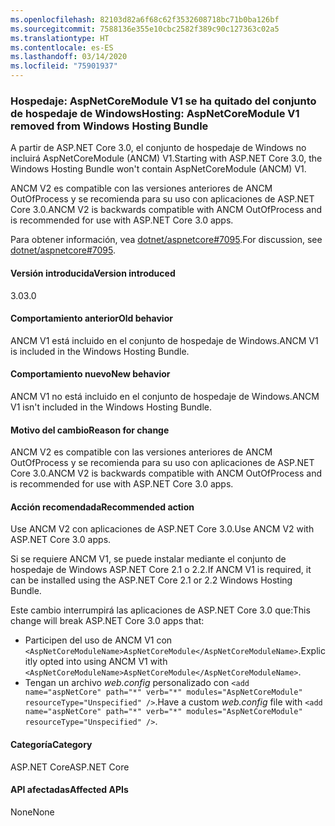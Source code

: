 ```yaml
---
ms.openlocfilehash: 82103d82a6f68c62f3532608718bc71b0ba126bf
ms.sourcegitcommit: 7588136e355e10cbc2582f389c90c127363c02a5
ms.translationtype: HT
ms.contentlocale: es-ES
ms.lasthandoff: 03/14/2020
ms.locfileid: "75901937"
---
```

### <a name="hosting-aspnetcoremodule-v1-removed-from-windows-hosting-bundle"></a><span data-ttu-id="59654-101">Hospedaje: AspNetCoreModule V1 se ha quitado del conjunto de hospedaje de Windows</span><span class="sxs-lookup"><span data-stu-id="59654-101">Hosting: AspNetCoreModule V1 removed from Windows Hosting Bundle</span></span>

<span data-ttu-id="59654-102">A partir de ASP.NET Core 3.0, el conjunto de hospedaje de Windows no incluirá AspNetCoreModule (ANCM) V1.</span><span class="sxs-lookup"><span data-stu-id="59654-102">Starting with ASP.NET Core 3.0, the Windows Hosting Bundle won't contain AspNetCoreModule (ANCM) V1.</span></span>

<span data-ttu-id="59654-103">ANCM V2 es compatible con las versiones anteriores de ANCM OutOfProcess y se recomienda para su uso con aplicaciones de ASP.NET Core 3.0.</span><span class="sxs-lookup"><span data-stu-id="59654-103">ANCM V2 is backwards compatible with ANCM OutOfProcess and is recommended for use with ASP.NET Core 3.0 apps.</span></span>

<span data-ttu-id="59654-104">Para obtener información, vea [dotnet/aspnetcore#7095](https://github.com/dotnet/aspnetcore/issues/7095).</span><span class="sxs-lookup"><span data-stu-id="59654-104">For discussion, see [dotnet/aspnetcore#7095](https://github.com/dotnet/aspnetcore/issues/7095).</span></span>

#### <a name="version-introduced"></a><span data-ttu-id="59654-105">Versión introducida</span><span class="sxs-lookup"><span data-stu-id="59654-105">Version introduced</span></span>

<span data-ttu-id="59654-106">3.0</span><span class="sxs-lookup"><span data-stu-id="59654-106">3.0</span></span>

#### <a name="old-behavior"></a><span data-ttu-id="59654-107">Comportamiento anterior</span><span class="sxs-lookup"><span data-stu-id="59654-107">Old behavior</span></span>

<span data-ttu-id="59654-108">ANCM V1 está incluido en el conjunto de hospedaje de Windows.</span><span class="sxs-lookup"><span data-stu-id="59654-108">ANCM V1 is included in the Windows Hosting Bundle.</span></span>

#### <a name="new-behavior"></a><span data-ttu-id="59654-109">Comportamiento nuevo</span><span class="sxs-lookup"><span data-stu-id="59654-109">New behavior</span></span>

<span data-ttu-id="59654-110">ANCM V1 no está incluido en el conjunto de hospedaje de Windows.</span><span class="sxs-lookup"><span data-stu-id="59654-110">ANCM V1 isn't included in the Windows Hosting Bundle.</span></span>

#### <a name="reason-for-change"></a><span data-ttu-id="59654-111">Motivo del cambio</span><span class="sxs-lookup"><span data-stu-id="59654-111">Reason for change</span></span>

<span data-ttu-id="59654-112">ANCM V2 es compatible con las versiones anteriores de ANCM OutOfProcess y se recomienda para su uso con aplicaciones de ASP.NET Core 3.0.</span><span class="sxs-lookup"><span data-stu-id="59654-112">ANCM V2 is backwards compatible with ANCM OutOfProcess and is recommended for use with ASP.NET Core 3.0 apps.</span></span>

#### <a name="recommended-action"></a><span data-ttu-id="59654-113">Acción recomendada</span><span class="sxs-lookup"><span data-stu-id="59654-113">Recommended action</span></span>

<span data-ttu-id="59654-114">Use ANCM V2 con aplicaciones de ASP.NET Core 3.0.</span><span class="sxs-lookup"><span data-stu-id="59654-114">Use ANCM V2 with ASP.NET Core 3.0 apps.</span></span>

<span data-ttu-id="59654-115">Si se requiere ANCM V1, se puede instalar mediante el conjunto de hospedaje de Windows ASP.NET Core 2.1 o 2.2.</span><span class="sxs-lookup"><span data-stu-id="59654-115">If ANCM V1 is required, it can be installed using the ASP.NET Core 2.1 or 2.2 Windows Hosting Bundle.</span></span>

<span data-ttu-id="59654-116">Este cambio interrumpirá las aplicaciones de ASP.NET Core 3.0 que:</span><span class="sxs-lookup"><span data-stu-id="59654-116">This change will break ASP.NET Core 3.0 apps that:</span></span>

- <span data-ttu-id="59654-117">Participen del uso de ANCM V1 con `<AspNetCoreModuleName>AspNetCoreModule</AspNetCoreModuleName>`.</span><span class="sxs-lookup"><span data-stu-id="59654-117">Explicitly opted into using ANCM V1 with `<AspNetCoreModuleName>AspNetCoreModule</AspNetCoreModuleName>`.</span></span>
- <span data-ttu-id="59654-118">Tengan un archivo *web.config* personalizado con `<add name="aspNetCore" path="*" verb="*" modules="AspNetCoreModule" resourceType="Unspecified" />`.</span><span class="sxs-lookup"><span data-stu-id="59654-118">Have a custom *web.config* file with `<add name="aspNetCore" path="*" verb="*" modules="AspNetCoreModule" resourceType="Unspecified" />`.</span></span>

#### <a name="category"></a><span data-ttu-id="59654-119">Categoría</span><span class="sxs-lookup"><span data-stu-id="59654-119">Category</span></span>

<span data-ttu-id="59654-120">ASP.NET Core</span><span class="sxs-lookup"><span data-stu-id="59654-120">ASP.NET Core</span></span>

#### <a name="affected-apis"></a><span data-ttu-id="59654-121">API afectadas</span><span class="sxs-lookup"><span data-stu-id="59654-121">Affected APIs</span></span>

<span data-ttu-id="59654-122">None</span><span class="sxs-lookup"><span data-stu-id="59654-122">None</span></span>

<!-- 

#### Affected APIs

Not detectable via API analysis

-->
